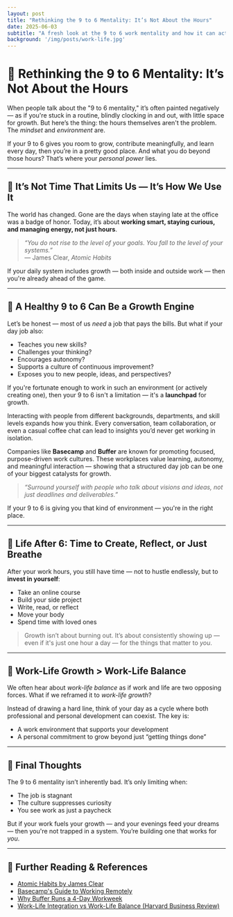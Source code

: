 ```yaml
---
layout: post
title: "Rethinking the 9 to 6 Mentality: It’s Not About the Hours"
date: 2025-06-03
subtitle: "A fresh look at the 9 to 6 work mentality and how it can actually support personal and professional growth."
background: '/img/posts/work-life.jpg'
---
```


# 💼 Rethinking the 9 to 6 Mentality: It’s Not About the Hours

When people talk about the "9 to 6 mentality," it’s often painted negatively — as if you're stuck in a routine, blindly clocking in and out, with little space for growth. But here’s the thing: the hours themselves aren't the problem. The *mindset* and *environment* are.

If your 9 to 6 gives you room to grow, contribute meaningfully, and learn every day, then you’re in a pretty good place. And what you do beyond those hours? That’s where your *personal power* lies.

---

## 🎯 It’s Not Time That Limits Us — It’s How We Use It

The world has changed. Gone are the days when staying late at the office was a badge of honor. Today, it’s about **working smart, staying curious, and managing energy, not just hours**.

> *“You do not rise to the level of your goals. You fall to the level of your systems.”*  
> — James Clear, *Atomic Habits*

If your daily system includes growth — both inside and outside work — then you're already ahead of the game.

---

## 🔁 A Healthy 9 to 6 Can Be a Growth Engine

Let’s be honest — most of us *need* a job that pays the bills. But what if your day job also:

- Teaches you new skills?  
- Challenges your thinking?  
- Encourages autonomy?  
- Supports a culture of continuous improvement?  
- Exposes you to new people, ideas, and perspectives?

If you're fortunate enough to work in such an environment (or actively creating one), then your 9 to 6 isn't a limitation — it's a **launchpad** for growth.

Interacting with people from different backgrounds, departments, and skill levels expands how you think. Every conversation, team collaboration, or even a casual coffee chat can lead to insights you’d never get working in isolation.

Companies like **Basecamp** and **Buffer** are known for promoting focused, purpose-driven work cultures. These workplaces value learning, autonomy, and meaningful interaction — showing that a structured day job can be one of your biggest catalysts for growth.

> *“Surround yourself with people who talk about visions and ideas, not just deadlines and deliverables.”*

If your 9 to 6 is giving you that kind of environment — you're in the right place.

---

## 🌅 Life After 6: Time to Create, Reflect, or Just Breathe

After your work hours, you still have time — not to hustle endlessly, but to **invest in yourself**:

- Take an online course  
- Build your side project  
- Write, read, or reflect  
- Move your body  
- Spend time with loved ones

> Growth isn’t about burning out. It’s about consistently showing up — even if it's just one hour a day — for the things that matter to *you*.

---

## 🧠 Work-Life Growth > Work-Life Balance

We often hear about *work-life balance* as if work and life are two opposing forces. What if we reframed it to *work-life growth*?

Instead of drawing a hard line, think of your day as a cycle where both professional and personal development can coexist. The key is:

- A work environment that supports your development  
- A personal commitment to grow beyond just “getting things done”

---

## 📌 Final Thoughts

The 9 to 6 mentality isn’t inherently bad. It’s only limiting when:

- The job is stagnant  
- The culture suppresses curiosity  
- You see work as just a paycheck

But if your work fuels your growth — and your evenings feed your dreams — then you're not trapped in a system. You’re building one that works for *you*.

---

## 🔗 Further Reading & References

- [Atomic Habits by James Clear](https://jamesclear.com/atomic-habits)  
- [Basecamp's Guide to Working Remotely](https://basecamp.com/books/remote)  
- [Why Buffer Runs a 4-Day Workweek](https://buffer.com/resources/four-day-workweek-2023/)  
- [Work-Life Integration vs Work-Life Balance (Harvard Business Review)](https://hbr.org/2014/03/work-life-balance-is-dead)
